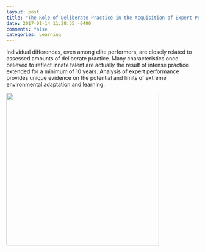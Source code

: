 ```yaml
---
layout: post
title: "The Role of Deliberate Practice in the Acquisition of Expert Performance "
date: 2017-01-14 11:28:55 -0400
comments: false
categories: Learning
---
```


Individual differences,
even among elite performers, are closely related to assessed amounts of deliberate practice. Many
characteristics once believed to reflect innate talent are actually the result of intense practice
extended for a minimum of 10 years. Analysis of expert performance provides unique evidence on
the potential and limits of extreme environmental adaptation and learning.

<a href="https://goo.gl/P9zIGR"><img src="https://storage.googleapis.com/montco-stats/imagesUploaded/Screenshot2017-01-1411.38.07.png" width="400"></a>

<!--  Enter text below, if you want -->
